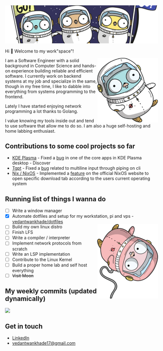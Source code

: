 ![](./attachments/gopher-space-community.png)

Hi 👋 Welcome to my work"space"!

<img align="right" src="./attachments/gopher-1.png" width="200" />

I am a Software Engineer with a solid background in Computer Science and hands-on experience building reliable and efficient software.
I currently work on backend systems at my job and specialize in the same, though in my free time, I like to dabble into everything from systems programming to the frontend.

Lately I have started enjoying network programming a lot thanks to Golang.

I value knowing my tools inside out and tend to use software that allow me to do so. I am also a huge self-hosting and home labbing enthusiast.

## Contributions to some cool projects so far
- [KDE Plasma](https://invent.kde.org/plasma/discover/-/merge_requests/373) - Fixed a [bug](https://bugs.kde.org/show_bug.cgi?id=457650) in one of the core apps in KDE Plasma desktop - Discover
- [Tgpt](https://github.com/aandrew-me/tgpt/pull/242) - Fixed a [bug](https://github.com/aandrew-me/tgpt/issues/239) related to multiline input through piping on cli
- [Nix / NixOS](https://github.com/NixOS/nixos-homepage/pull/1368) - Implemented a [feature](https://github.com/NixOS/nixos-homepage/issues/1115) on the official NixOS website to open specific download tab according to the users current operating system

## Running list of things I wanna do
- [ ] Write a window manager
- [x] Automate dotfiles and setup for my workstation, pi and vps - [vedantwankhade/dotfiles](https://github.com/vedantwankhade/dotfiles)
- [ ] Build my own linux distro <img align="right" src="./attachments/gopher-4-fliped.png" width="200" />
- [ ] Finish LFS
- [ ] Write a compiler / interpreter
- [ ] Implement network protocols from scratch
- [ ] Write an LSP implementation
- [ ] Contribute to the Linux Kernel
- [ ] Build a proper home lab and self host everything
- [ ] ~~Visit Moon~~

## My weekly commits (updated dynamically)
![](https://ghwidgets.vedantwankha.de/?widget=commitgraph&user=vedantwankhade&v2=2)

## Get in touch
- [LinkedIn](https://linkedin.com/in/vedant-wankhade)
- [vedantwankhade17@gmail.com](mailto:vedantwankhade17@gmail.com)
